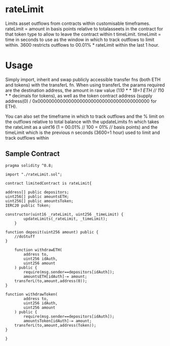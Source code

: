 # rateLimit
Limits asset outflows from contracts within customisable timeframes.
rateLimit = amount in basis points relative to totalasseets in the contract for that token type to allow to leave the contract within t timeLimit.
timeLimit = time in seconds to use as the window in which to track outflows to limit within. 3600 restricts outflows to 00.01% * rateLimit within the last 1 hour.

# Usage

Simply import, inherit and swap publicly accessible transfer fns (both ETH and tokens) with the transferL fn. When using transferL the params required are the destination address, the amount in raw value (1*10 * * 18=1 ETH // 1*10 * * decimals for tokens), as well as the token contract address (supply address(0) / 0x0000000000000000000000000000000000000000 for ETH).

You can also set the timeframe in which to track outflows and the % limit on the outflows relative to total balance with the updateLimits fn which takes the rateLimit as a uint16 (1 = 00.01% // 100 = 01% // basis points) and the timeLimit which is the previous n seconds (3600=1 hour) used to limit and track outflows within

## Sample Contract

```
pragma solidity ^0.8;

import "./rateLimit.sol";

contract limitedContract is rateLimit{

address[] public depositors;
uint256[] public amountsETH;
uint256[] public amountsToken;
IERC20 public Token;

constructor(uint16 _rateLimit, uint256 _timeLimit) {
        updateLimits(_rateLimit, _timeLimit);
    }

function deposit(uint256 amount) public {
    //doStuff
}

    function withdrawETH(
        address to,
        uint256 idAuth,
        uint256 amount
    ) public {
        require(msg.sender==depositors[idAuth]);
        amountsETH[idAuth]-= amount;
    transferL(to,amount,address(0));
}

function withdrawToken(
        address to,
        uint256 idAuth,
        uint256 amount
    ) public {
        require(msg.sender==depositors[idAuth]);
        amountsToken[idAuth]-= amount;
    transferL(to,amount,address(Token));
}

}
```
